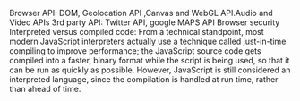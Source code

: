 Browser API: DOM, Geolocation API ,Canvas and WebGL API.Audio and Video APIs
3rd party API: Twitter API, google MAPS API
Browser security
Interpreted versus compiled code: From a technical standpoint, most modern JavaScript interpreters actually use a technique called just-in-time compiling to improve performance; the JavaScript source code gets compiled into a faster, binary format while the script is being used, so that it can be run as quickly as possible. However, JavaScript is still considered an interpreted language, since the compilation is handled at run time, rather than ahead of time.
